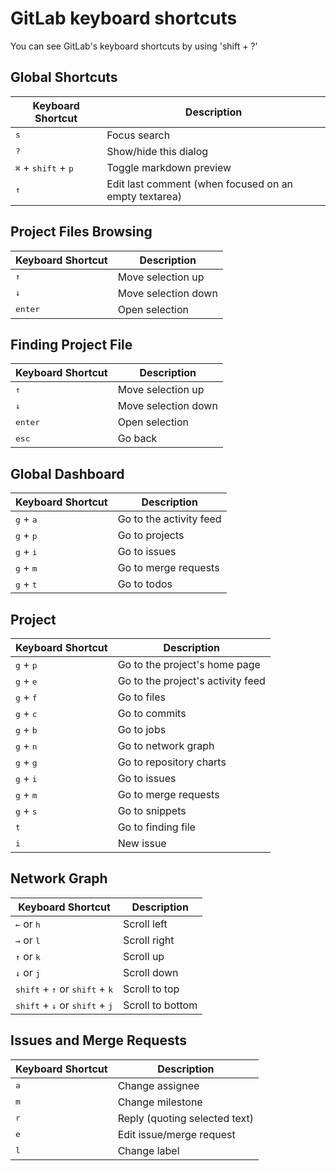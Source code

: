 # GitLab keyboard shortcuts

You can see GitLab's keyboard shortcuts by using 'shift + ?'

## Global Shortcuts

| Keyboard Shortcut | Description |
| ----------------- | ----------- |
| <kbd>s</kbd> | Focus search |
| <kbd>?</kbd> | Show/hide this dialog |
| <kbd>⌘</kbd> + <kbd>shift</kbd> + <kbd>p</kbd> | Toggle markdown preview |
| <kbd>↑</kbd> | Edit last comment (when focused on an empty textarea) |

## Project Files Browsing

| Keyboard Shortcut | Description |
| ----------------- | ----------- |
| <kbd>↑</kbd> | Move selection up |
| <kbd>↓</kbd> | Move selection down |
| <kbd>enter</kbd> | Open selection |

## Finding Project File

| Keyboard Shortcut | Description |
| ----------------- | ----------- |
| <kbd>↑</kbd> | Move selection up |
| <kbd>↓</kbd> | Move selection down |
| <kbd>enter</kbd> | Open selection |
| <kbd>esc</kbd> | Go back |

## Global Dashboard

| Keyboard Shortcut | Description |
| ----------------- | ----------- |
| <kbd>g</kbd> + <kbd>a</kbd> | Go to the activity feed |
| <kbd>g</kbd> + <kbd>p</kbd> | Go to projects |
| <kbd>g</kbd> + <kbd>i</kbd> | Go to issues |
| <kbd>g</kbd> + <kbd>m</kbd> | Go to merge requests |
| <kbd>g</kbd> + <kbd>t</kbd> | Go to todos |

## Project

| Keyboard Shortcut | Description |
| ----------------- | ----------- |
| <kbd>g</kbd> + <kbd>p</kbd> | Go to the project's home page |
| <kbd>g</kbd> + <kbd>e</kbd> | Go to the project's activity feed |
| <kbd>g</kbd> + <kbd>f</kbd> | Go to files |
| <kbd>g</kbd> + <kbd>c</kbd> | Go to commits |
| <kbd>g</kbd> + <kbd>b</kbd> | Go to jobs |
| <kbd>g</kbd> + <kbd>n</kbd> | Go to network graph |
| <kbd>g</kbd> + <kbd>g</kbd> | Go to repository charts |
| <kbd>g</kbd> + <kbd>i</kbd> | Go to issues |
| <kbd>g</kbd> + <kbd>m</kbd> | Go to merge requests |
| <kbd>g</kbd> + <kbd>s</kbd> | Go to snippets |
| <kbd>t</kbd> | Go to finding file |
| <kbd>i</kbd> | New issue |

## Network Graph

| Keyboard Shortcut | Description |
| ----------------- | ----------- |
| <kbd>←</kbd> or <kbd>h</kbd> | Scroll left |
| <kbd>→</kbd> or <kbd>l</kbd> | Scroll right |
| <kbd>↑</kbd> or <kbd>k</kbd> | Scroll up |
| <kbd>↓</kbd> or <kbd>j</kbd> | Scroll down |
| <kbd>shift</kbd> + <kbd>↑</kbd> or <kbd>shift</kbd> + <kbd>k</kbd> | Scroll to top |
| <kbd>shift</kbd> + <kbd>↓</kbd> or <kbd>shift</kbd> + <kbd>j</kbd> | Scroll to bottom |

## Issues and Merge Requests

| Keyboard Shortcut | Description |
| ----------------- | ----------- |
| <kbd>a</kbd> | Change assignee |
| <kbd>m</kbd> | Change milestone |
| <kbd>r</kbd> | Reply (quoting selected text) |
| <kbd>e</kbd> | Edit issue/merge request |
| <kbd>l</kbd> | Change label |
